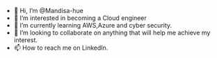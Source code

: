 - 👋 Hi, I’m @Mandisa-hue
- 👀 I’m interested in becoming a Cloud engineer
- 🌱 I’m currently learning AWS,Azure and cyber security.
- 💞️ I’m looking to collaborate on anything that will help me achieve my interest.
- 📫 How to reach me on LinkedIn.

<!---
Mandisa-hue/Mandisa-hue is a ✨ special ✨ repository because its `WHOAMI.md` (this file) appears on your GitHub profile.
You can click the Preview link to take a look at your changes.
--->
